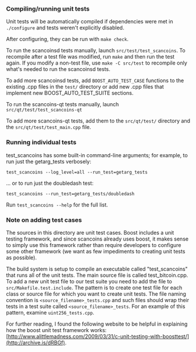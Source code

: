 ### Compiling/running unit tests

Unit tests will be automatically compiled if dependencies were met in `./configure`
and tests weren't explicitly disabled.

After configuring, they can be run with `make check`.

To run the scancoinsd tests manually, launch `src/test/test_scancoins`. To recompile
after a test file was modified, run `make` and then run the test again. If you
modify a non-test file, use `make -C src/test` to recompile only what's needed
to run the scancoinsd tests.

To add more scancoinsd tests, add `BOOST_AUTO_TEST_CASE` functions to the existing
.cpp files in the `test/` directory or add new .cpp files that
implement new BOOST_AUTO_TEST_SUITE sections.

To run the scancoins-qt tests manually, launch `src/qt/test/test_scancoins-qt`

To add more scancoins-qt tests, add them to the `src/qt/test/` directory and
the `src/qt/test/test_main.cpp` file.

### Running individual tests

test_scancoins has some built-in command-line arguments; for
example, to run just the getarg_tests verbosely:

    test_scancoins --log_level=all --run_test=getarg_tests

... or to run just the doubledash test:

    test_scancoins --run_test=getarg_tests/doubledash

Run `test_scancoins --help` for the full list.

### Note on adding test cases

The sources in this directory are unit test cases.  Boost includes a
unit testing framework, and since scancoins already uses boost, it makes
sense to simply use this framework rather than require developers to
configure some other framework (we want as few impediments to creating
unit tests as possible).

The build system is setup to compile an executable called "test_scancoins"
that runs all of the unit tests.  The main source file is called
test_bitcoin.cpp. To add a new unit test file to our test suite you need
to add the file to `src/Makefile.test.include`. The pattern is to create
one test file for each class or source file for which you want to create
unit tests.  The file naming convention is `<source_filename>_tests.cpp`
and such files should wrap their tests in a test suite
called `<source_filename>_tests`. For an example of this pattern,
examine `uint256_tests.cpp`.

For further reading, I found the following website to be helpful in
explaining how the boost unit test framework works:
[http://www.alittlemadness.com/2009/03/31/c-unit-testing-with-boosttest/](http://archive.is/dRBGf).
